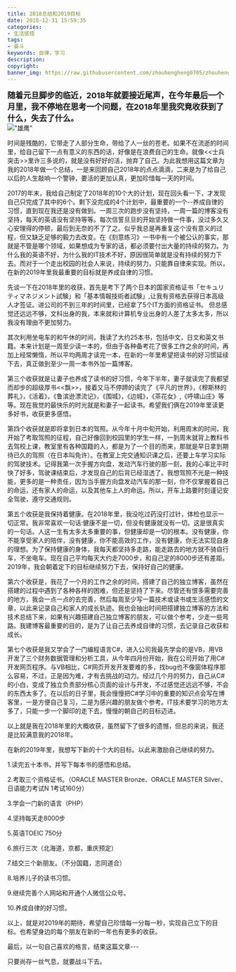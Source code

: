 ```yaml
---
title: 2018总结和2019目标
date: 2018-12-31 15:59:35
categories:
- 生活感悟
tags:
- 奋斗
keywords: 自律，学习
description:
copyright:
banner_img: https://raw.githubusercontent.com/zhouhengheng0705/zhouhengheng0705.github.io/master/2018%E6%80%BB%E7%BB%93%E5%92%8C2019%E7%9B%AE%E6%A0%87/bicycle_journey-wallpaper-2560x1080.jpg
---
```

<font size="4"><strong>随着元旦脚步的临近，2018年就要接近尾声，在今年最后一个月里，我不停地在思考一个问题，在2018年里我究竟收获到了什么，失去了什么。</strong></font><br/>
!["雄鹰"](https://raw.githubusercontent.com/zhouhengheng0705/zhouhengheng0705.github.io/master/2018%E6%80%BB%E7%BB%93%E5%92%8C2019%E7%9B%AE%E6%A0%87/world_manipulation_by_pacolix-wallpaper-960x600.jpg)
<!--more-->
时间是残酷的，它带走了人部分生命，带给了人一丝的苍老。如果不在流逝的时间里，给自己留下一点有意义的东西的话，好像是在浪费自己的生命。就像<<士兵突击>>里许三多说的，就是没有好好的活，抛弃了自己。为此我想用这篇文章为我的2018年做一个总结，一是来回顾自己2018年的点点滴滴，二来是为了给自己以后的人生敲响一个警钟，要活的更加认真，更加珍惜每一天的时间。

2017的年末，我给自己制定了2018年的10个大的计划，现在回头看一下，才发现自己只完成了其中的6个。剩下没完成的4个计划中，最重要的一个--养成自律的习惯，直到现在我还是没有做到。一周三次的跑步没有坚持，一周一篇的博客没有坚持，每天的英语没有坚持等等。每次信誓旦旦的开始坚持做一件事，没过多久又心安理得的停顿，最后到无奈的不了了之。似乎我总是再重复这个没有意义的过程，但又缺乏足够的毅力去改变。在《刻意练习》一书中有一个被公认的事实，那就是不管是哪个领域，如果想成为专家的话，都必须要付出大量的持续的努力。为什么我的英语不好，为什么我的IT技术不好，原因很简单就是没有持续的努力下去。而对于一个走出校园的社会人来说，持续的努力，只能靠自律来实现。所以，在新的2019年里我最重要的目标就是养成自律的习惯。

先谈一下在2018年里的收获，首先是考下了两个日本的国家资格证书「セキュリティマネジメント試験」和「基本情報技術者試験」,让我有资格去获得日本高级人才签证。进公司的不到三年的时间里，已经拿了5个IT方面的资格证书。 但总感觉还远远不够，文科出身的我，本来就和计算机专业出身的人差了太多太多，所以我没有理由不更加努力。

其次利用坐电车的和午休的时间，我读了大约25本书，包括中文，日文和英文书籍。本来计划是一周至少读一本的，但由于各种备考花了很多工作之余的时间，再加上经常懒惰，所以平均两周才读完一本，在新的一年里希望把读书的好习惯延续下去，真正做到至少一周一本书外加一篇博客。

第三个收获就是让妻子也养成了读书的好习惯，今年下半年，妻子就读完了我都望而却步的超级厚书<<飘>>，接着又马不停蹄的读完了《平凡的世界》，《穆斯林的葬礼》，《活着》，《鲁滨逊漂流记》，《围城》，《边城》，《茶花女》,《呼啸山庄》等等。现在我觉的最快乐的时光就是和妻子一起读书。希望我们俩在2019年里读更多好书，收获更多感悟。

第四个收获就是即将拿到日本的驾照。从今年十月中旬开始，利用周末的时间，我开始了考取驾照的征程，自己好像回到校园里的学生一样，一到周末就背上教科书去驾校上课，教室里有各种国籍的人，都是为了一个目的而来，那就是早日拿到期待已久的驾照（在日本叫免许）。在教室上完交通知识课之后，还要上车学习实际的驾驶技术。记得我第一次手握方向盘，发动汽车行驶的那一刻，我的心率比平时快了好多，驾驶课结束后，才发现自己的后背已经湿透了。我想驾照不光是一种技能，更多的是一种责任，因为当手握方向盘发动汽车的那一刻，你不仅掌握着自己的命运，还有家人的命运，以及其他车上人的命运。所以，开车上路要时刻谨记安全驾驶，遵守交通规则。

第五个收获是我保持着健康。在2018年里，我没吃过药没打过针，体检也显示一切正常。我非常喜欢一句话:健康不是一切，但没有健康就没有一切。这是很真实的一句话。人这一生有太多太多重要的事，但健康却是一切的根本。没有健康，你不能享受家人的陪伴，没有健康，你不能高效的工作，没有健康，你无法实现自身的理想。为了保持健康的身体，我每天都坚持多走路，能走路去的地方就不骑自行车，不坐电车。现在自己平均每天大约走7000步，和自己定的8000步还有差距。2019年，我会朝着定下的目标继续努力下去，保持好自己的健康。

第六个收获是，我花了一个月的工作之余的时间，搭建了自己的独立博客，虽然在搭建的过程中遇到了各种各样的困难，但还是坚持了下来。尽管还有恨多需要完善的地方，我会一点一点的去完善，然后每周至少写一篇技术或读书或生活感悟的文章，以此来记录自己和家人的成长轨迹。我也会抽出时间把搭建独立博客的方法和技术总结下来，如果有兴趣搭建自己独立博客的朋友，可以做个参考，少走一些弯路。我建博客最重要的目的，是为了让自己去养成自律的习惯，去记录自己收获和成长。

第七个收获是我又学会了一门编程语言C#，进入公司我最先学会的是VB，用VB开发了三个财务数据管理和分析工具，从今年四月份开始，我在公司开始了用C#开发网页程序。与VB相比，C#网页开发开发要难的多，找bug也不像窗体程序那么容易，不过，正是因为难，才有去挑战的动力。经过几个月的努力，自己从C#的小白，变成了独立负责部分核心页面的设计与开发，不过感觉还远远不够，不会的东西太多了。在以后的日子里，我会慢慢把C#学习中的重要的知识点会写在博客里，一是方便自己复习，二是为感兴趣的朋友做个参考。IT技术要学习的地方太多了，只能一步一个脚印的走下去，慢慢的朝自己的目标迈进。

以上就是我在2018年里的大概收获，虽然留下了很多的遗憾，但总的来说，我还是比较满意我的2018年。

在新的2019年里，我想写下新的十个大的目标。以此来激励自己继续的努力。

1.读完五十本书，并写下每本书的感悟和总结。

2.考取三个资格证书。（ORACLE MASTER Bronze、ORACLE MASTER Silver、日语能力考试N 1考试160分）

3.学会一门新的语言（PHP）

4.坚持每天走8000步

5.英语TOEIC 750分

6.旅行三次（北海道，京都，重庆预定）

7.结交三个新朋友。（不分国籍，志同道合）

8.培养儿子的读书习惯。

9.继续完善个人网站和开通个人微信公众号。

10.养成自律的好习惯。

以上，就是对2019年的期待，希望自己珍惜每一分每一秒，实现自己立下的目标。也希望身边的每个朋友在新的一年也有更多的收获。

最后，以一句自己喜欢的格言，结束这篇文章---

只要尚存一丝气息，就要战斗下去。

<script type="text/javascript" src="/js/src/bai.js"></script>
